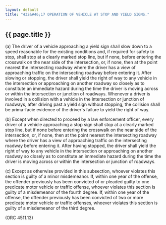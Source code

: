 ---
layout: default 
title: "432&#46;17 OPERATION OF VEHICLE AT STOP AND YIELD SIGNS."---

{{ page.title }}
----------------

​(a) The driver of a vehicle approaching a yield sign shall slow down to
a speed reasonable for the existing conditions and, if required for
safety to stop, shall stop at a clearly marked stop line, but if none,
before entering the crosswalk on the near side of the intersection, or,
if none, then at the point nearest the intersecting roadway where the
driver has a view of approaching traffic on the intersecting roadway
before entering it. After slowing or stopping, the driver shall yield
the right of way to any vehicle in the intersection or approaching on
another roadway so closely as to constitute an immediate hazard during
the time the driver is moving across or within the intersection or
junction of roadways. Whenever a driver is involved in a collision with
a vehicle in the intersection or junction of roadways, after driving
past a yield sign without stopping, the collision shall be prima-facie
evidence of the driver's failure to yield the right of way.

​(b) Except when directed to proceed by a law enforcement officer, every
driver of a vehicle approaching a stop sign shall stop at a clearly
marked stop line, but if none before entering the crosswalk on the near
side of the intersection, or, if none, then at the point nearest the
intersecting roadway where the driver has a view of approaching traffic
on the intersecting roadway before entering it. After having stopped,
the driver shall yield the right of way to any vehicle in the
intersection or approaching on another roadway so closely as to
constitute an immediate hazard during the time the driver is moving
across or within the intersection or junction of roadways.

​(c) Except as otherwise provided in this subsection, whoever violates
this section is guilty of a minor misdemeanor. If, within one year of
the offense, the offender previously has been convicted of or pleaded
guilty to one predicate motor vehicle or traffic offense, whoever
violates this section is guilty of a misdemeanor of the fourth degree.
If, within one year of the offense, the offender previously has been
convicted of two or more predicate motor vehicle or traffic offenses,
whoever violates this section is guilty of a misdemeanor of the third
degree.

(ORC 4511.13)
